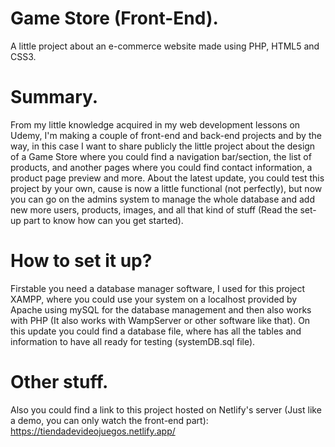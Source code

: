 # Game Store (Front-End).
A little project about an e-commerce website made using PHP, HTML5 and CSS3.

# Summary.
From my little knowledge acquired in my web development lessons on Udemy, I'm making a couple of front-end and back-end projects and by the way, in this case I want to share publicly the little project about the design of a Game Store where you could find a navigation bar/section, the list of products, and another pages where you could find contact information, a product page preview and more.
About the latest update, you could test this project by your own, cause is now a little functional (not perfectly), but now you can go on the admins system to manage the whole database and add new more users, products, images, and all that kind of stuff (Read the set-up part to know how can you get started).

# How to set it up?
Firstable you need a database manager software, I used for this project XAMPP, where you could use your system on a localhost provided by Apache using mySQL for the database management and then also works with PHP (It also works with WampServer or other software like that).
On this update you could find a database file, where has all the tables and information to have all ready for testing (systemDB.sql file).

# Other stuff.
Also you could find a link to this project hosted on Netlify's server (Just like a demo, you can only watch the front-end part): https://tiendadevideojuegos.netlify.app/<br>
